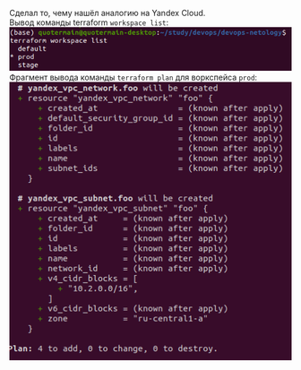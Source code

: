 Сделал то, чему нашёл аналогию на Yandex Cloud.   
Вывод команды terraform ```workspace list```:    
![](screenshots/terraform_workspace_list.png)   
Фрагмент вывода команды ```terraform plan``` для воркспейса ```prod```:   
![](screenshots/terraform_plan.png)
